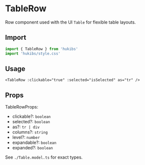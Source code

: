 # TableRow

Row component used with the UI `Table` for flexible table layouts.

## Import

```ts
import { TableRow } from 'hukibs'
import 'hukibs/style.css'
```

## Usage

```vue
<TableRow :clickable="true" :selected="isSelected" as="tr" />
```

## Props

TableRowProps:
- clickable?: `boolean`
- selected?: `boolean`
- as?: `tr | div`
- columns?: `string`
- level?: `number`
- expandable?: `boolean`
- expanded?: `boolean`

See `./Table.model.ts` for exact types.
